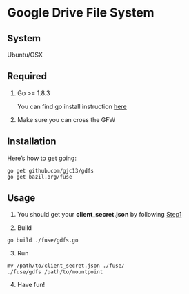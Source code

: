 # Google Drive File System

## System

Ubuntu/OSX

## Required

1. Go >= 1.8.3
    
    You can find go install instruction [here](https://github.com/moovweb/gvm)

2. Make sure you can cross the GFW

## Installation

Here’s how to get going:

```shell
go get github.com/gjc13/gdfs
go get bazil.org/fuse
```

## Usage

1. You should get your **client_secret.json** by following [Step1](https://developers.google.com/drive/v3/web/quickstart/go)

2. Build
```shell
go build ./fuse/gdfs.go
```

3. Run
```shell
mv /path/to/client_secret.json ./fuse/
./fuse/gdfs /path/to/mountpoint
```

4. Have fun!